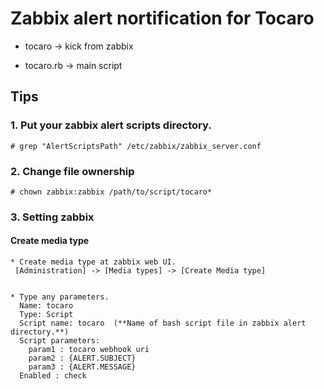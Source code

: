 # Zabbix alert nortification for Tocaro


* tocaro 
 -> kick from zabbix

 * tocaro.rb
 -> main script


 ## Tips

### 1. Put your zabbix alert scripts directory.
 ```bash:check at
 # grep "AlertScriptsPath" /etc/zabbix/zabbix_server.conf 
 ```
### 2. Change file ownership
 ```bash:check at
 # chown zabbix:zabbix /path/to/script/tocaro*
 ```

### 3. Setting zabbix
   #### Create media type
    * Create media type at zabbix web UI.  
     [Administration] -> [Media types] -> [Create Media type]  


    * Type any parameters.  
      Name: tocaro  
      Type: Script  
      Script name: tocaro  (**Name of bash script file in zabbix alert directory.**)  
      Script parameters:  
        param1 : tocaro webhook uri  
        param2 : {ALERT.SUBJECT}  
        param3 : {ALERT.MESSAGE}  
      Enabled : check  

